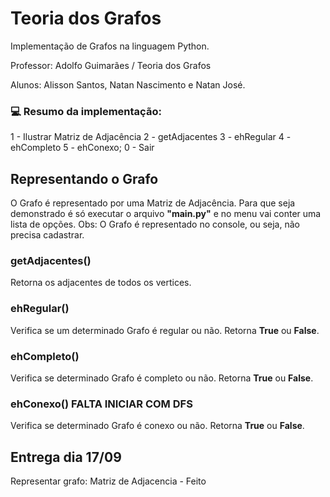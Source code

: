 # Teoria dos Grafos
<p>Implementação de Grafos na linguagem Python.</p>
<p>Professor: Adolfo Guimarães / Teoria dos Grafos</p>
<p>Alunos: Alisson Santos, Natan Nascimento e Natan José.</p>

### 💻 Resumo da implementação:

1 - Ilustrar Matriz de Adjacência
2 - getAdjacentes
3 - ehRegular
4 - ehCompleto
5 - ehConexo;
0 - Sair

## Representando o Grafo
O Grafo é representado por uma Matriz de Adjacência. Para que seja demonstrado é só executar o arquivo **"main.py"** e no menu vai conter uma lista de opções.
Obs: O Grafo é representado no console, ou seja, não precisa cadastrar.

### getAdjacentes()
Retorna os adjacentes de todos os vertices.

### ehRegular()
Verifica se um determinado Grafo é regular ou não. Retorna **True** ou **False**.

### ehCompleto()
Verifica se determinado Grafo é completo ou não. Retorna **True** ou **False**.

### ehConexo() FALTA INICIAR COM DFS
Verifica se determinado Grafo é conexo ou não. Retorna **True** ou **False**.

## Entrega dia 17/09
<p>Representar grafo: Matriz de Adjacencia - Feito</p>

